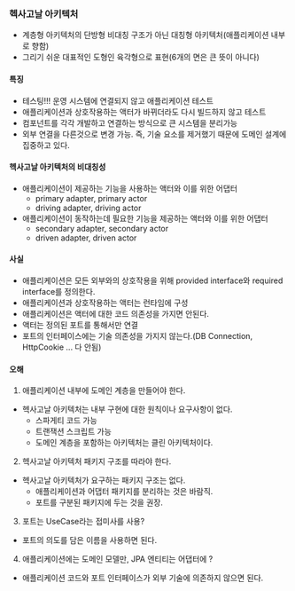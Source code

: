### 헥사고날 아키텍처
- 계층형 아키텍처의 단방형 비대칭 구조가 아닌 대칭형 아키텍처(애플리케이션 내부로 향함)
- 그리기 쉬운 대표적인 도형인 육각형으로 표현(6개의 면은 큰 뜻이 아니다)

#### 특징
- 테스팅!!! 운영 시스템에 연결되지 않고 애플리케이션 테스트
- 애플리케이션과 상호작용하는 액터가 바뀌더라도 다시 빌드하지 않고 테스트
- 컴포넌트를 각각 개발하고 연결하는 방식으로 큰 시스템을 분리가능
- 외부 연결을 다른것으로 변경 가능. 즉, 기술 요소를 제거했기 때문에 도메인 설계에 집중하고 있다.

#### 헥사고날 아키텍처의 비대칭성
- 애플리케이션이 제공하는 기능을 사용하는 액터와 이를 위한 어댑터
  - primary adapter, primary actor
  - driving adapter, driving actor
- 애플리케이션이 동작하는데 필요한 기능을 제공하는 액터와 이를 위한 어댑터
  - secondary adapter, secondary actor
  - driven adapter, driven actor

#### 사실
- 애플리케이션은 모든 외부와의 상호작용을 위해 provided interface와 required interface를 정의한다.
- 애플리케이션과 상호작용하는 액터는 런타임에 구성
- 애플리케이션은 액터에 대한 코드 의존성을 가지면 안된다.
- 액터는 정의된 포트를 통해서만 연결
- 포트의 인터페이스에는 기술 의존성을 가지지 않는다.(DB Connection, HttpCookie ... 다 안됨)

#### 오해
1. 애플리케이션 내부에 도메인 계층을 만들어야 한다.
- 헥사고날 아키텍처는 내부 구현에 대한 원칙이나 요구사항이 없다.
  - 스파게티 코드 가능
  - 트랜잭션 스크립트 가능
  - 도메인 계층을 포함하는 아키텍처는 클린 아키텍처이다.

2. 헥사고날 아키텍처 패키지 구조를 따라야 한다.
- 헥사고날 아키텍처가 요구하는 패키지 구조는 없다.
  - 애플리케이션과 어댑터 패키지를 분리하는 것은 바람직.
  - 포트를 구분된 패키지에 두는 것을 권장.

3. 포트는 UseCase라는 접미사를 사용?
- 포트의 의도를 담은 이름을 사용하면 된다.

4. 애플리케이션에는 도메인 모델만, JPA 엔티티는 어댑터에 ?
- 애플리케이션 코드와 포트 인터페이스가 외부 기술에 의존하지 않으면 된다.